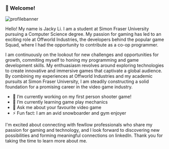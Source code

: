 ### 👋 Welcome!

![profilebanner](https://github.com/JwL-01/JwL-01/assets/38309953/b76516e9-fb2a-42f7-93bc-7b36738bf785)

Hello! My name is Jacky Li. I am a student at Simon Fraser University pursuing a Computer Science degree. My passion for gaming has led to an exciting role at Offworld Industries, the developers behind the popular game Squad, where I had the opportunity to contribute as a co-op programmer. 

I am continuously on the lookout for new challenges and opportunities for growth, commiting myself to honing my programming and game development skills. My enthuasiasm revolves around exploring technologies to create innovative and immersive games that captivate a global audience. By combining my experiences at Offworld Industries and my academic pursuits at Simon Fraser University, I am steadily constructing a solid foundation for a promising career in the video game industry.

- 🔭 I’m currently working on my first person shooter game!
- 🌱 I’m currently learning game play mechanics
- 💬 Ask me about your favourite video game
- ⚡ Fun fact: I am an avid snowboarder and gym enjoyer

I'm excited about connecting with fewllow professionals who share my passion for gaming and technology, and I look forward to discovering new possibilities and forming meaningful connections on linkedIn. Thank you for taking the time to learn more about me.

<!--
**JwL-01/JwL-01** is a ✨ _special_ ✨ repository because its `README.md` (this file) appears on your GitHub profile.

Here are some ideas to get you started:

- 🔭 I’m currently working on ...
- 🌱 I’m currently learning ...
- 👯 I’m looking to collaborate on ...
- 🤔 I’m looking for help with ...
- 💬 Ask me about ...
- 📫 How to reach me: ...
- 😄 Pronouns: ...
- ⚡ Fun fact: ...
-->
